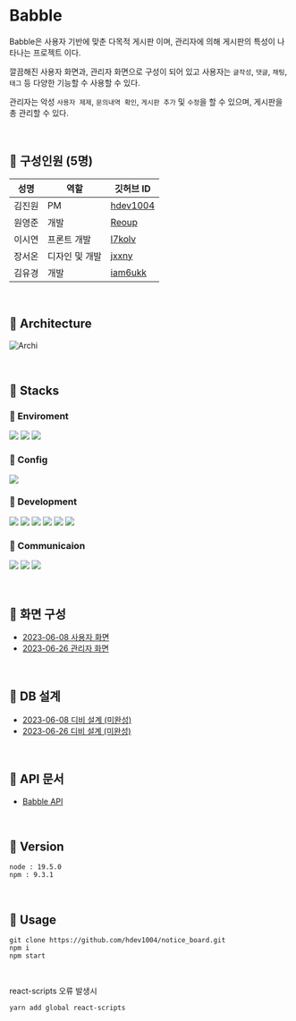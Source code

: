 # Babble
Babble은 사용자 기반에 맞춘 다목적 게시판 이며, 관리자에 의해 게시판의 특성이 나타나는 프로젝트 이다.

깔끔해진 사용자 화면과, 관리자 화면으로 구성이 되어 있고 사용자는 `글작성`, `댓글`, `채팅`, `태그` 등 다양한 기능할 수 사용할 수 있다.

관리자는 악성 `사용자 제제`, `문의내역 확인`, `게시판 추가` 및 `수정`을 할 수 있으며, 게시판을 총 관리할 수 있다.

<br>

## 📕 구성인원 (5명)

|성명|역할|깃허브 ID|
|------|------|------|
|김진원|PM|[hdev1004](https://github.com/hdev1004)|
|원영준|개발|[Reoup](https://github.com/Reoup)|
|이시연|프론트 개발|[l7kolv](https://github.com/l7kolv)|
|장서온|디자인 및 개발|[jxxny](https://github.com/jxxny)|
|김유경|개발|[iam6ukk](https://github.com/iam6ukk)|

<br>

## 📕 Architecture
![Archi](https://github.com/hdev1004/notice_board/blob/main/resources/%EC%95%84%ED%82%A4%ED%85%8D%EC%B2%98_20230626.png)

<br>

## 📕 Stacks

### 📖 Enviroment
<img src="https://img.shields.io/badge/Visual%20Studio%20Code-007ACC?style=flat-square&logo=Visual%20Studio%20Code&logoColor=white"/> <img src="https://img.shields.io/badge/Git-F05032?style=flat-square&logo=Git&logoColor=white"/> <img src="https://img.shields.io/badge/GitHub-181717?style=flat-square&logo=GitHub&logoColor=white"/>

### 📖 Config
<img src="https://img.shields.io/badge/npm-CB3837?style=flat-square&logo=npm&logoColor=white"/>

### 📖 Development
<img src="https://img.shields.io/badge/React-61DAFB?style=flat-square&logo=React&logoColor=white"/> <img src="https://img.shields.io/badge/JavaScript-F7DF1E?style=flat-square&logo=JavaScript&logoColor=white"/> <img src="https://img.shields.io/badge/Framer-0055FF?style=flat-square&logo=Framer&logoColor=white"/> <img src="https://img.shields.io/badge/Express-000000?style=flat-square&logo=Express&logoColor=white"/> <img src="https://img.shields.io/badge/Node.js-339933?style=flat-square&logo=Node.js&logoColor=white"/>  <img src="https://img.shields.io/badge/styledcomponents-DB7093?style=flat-square&logo=styled-components&logoColor=white"/>

### 📖 Communicaion
<img src="https://img.shields.io/badge/Notion-000000?style=flat-square&logo=Notion&logoColor=white"/> <img src="https://img.shields.io/badge/Google%20Drive-4285F4?style=flat-square&logo=Google%20Drive&logoColor=white"/> <img src="https://img.shields.io/badge/KakaoTalk-FFCD00?style=flat-square&logo=KakaoTalk&logoColor=white"/>


<br>


## 📕 화면 구성

- [2023-06-08 사용자 화면](https://github.com/hdev1004/notice_board/blob/main/resources/User_Screen_230608.png)
- [2023-06-26 관리자 화면](https://github.com/hdev1004/notice_board/blob/main/resources/Admin_Screen_230626.png)

<br>

## 📕 DB 설계

- [2023-06-08 디비 설계 (미완성)](https://github.com/hdev1004/notice_board/blob/main/resources/DB_20230608.png)
- [2023-06-26 디비 설계 (미완성)](https://github.com/hdev1004/notice_board/blob/main/resources/DB_20230626.png)

<br>

## 📕 API 문서
- [Babble API](https://docs.google.com/spreadsheets/d/1jO5B2n5D7ImJ6p0xD0Wx-NmlcN1veVCEk6u1-_atU9Y/edit#gid=0)

<br>

## 📕 Version

```
node : 19.5.0
npm : 9.3.1
```

<br>

## 📕 Usage

```shell
git clone https://github.com/hdev1004/notice_board.git
npm i
npm start
```

<br>

react-scripts 오류 발생시
```shell
yarn add global react-scripts 
```
